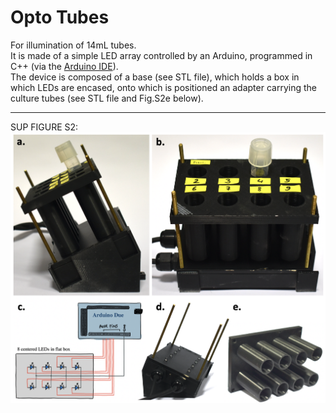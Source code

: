 
# Opto Tubes
For illumination of 14mL tubes. </br>
It is made of a simple LED array controlled by an Arduino, programmed in C++ (via the [Arduino IDE](https://www.arduino.cc/en/software)). </br>
The device is composed of a base (see STL file), which holds a box in which LEDs are encased, onto which is positioned an adapter carrying the culture tubes (see STL file and Fig.S2e below). </br>

___
SUP FIGURE S2:
![](FIGS2_optotubes.png)


